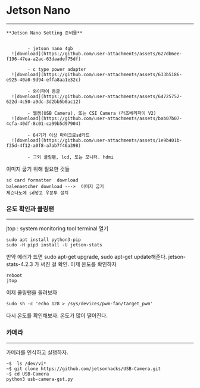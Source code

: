 # Jetson Nano
***
```
**Jetson Nano Setting 준비물**


        - jetson nano 4gb
  ![download](https://github.com/user-attachments/assets/627db6ee-f196-47ea-a2ac-63daadef75df)

        - c type power adapter
  ![download](https://github.com/user-attachments/assets/633b5186-e925-40a0-9d94-effa8aa1e32c)

        - 와이파이 동글
  ![download](https://github.com/user-attachments/assets/64725752-622d-4c50-a9dc-3d2bb5b0ac12)

        - 웹캠(USB Camera), 또는 CSI Camera (라즈베리파이 V2)
  ![download](https://github.com/user-attachments/assets/bab07b07-4cfa-40df-8c01-ca99b5d97904)

        - 64기가 이상 마이크로sd카드
  ![download](https://github.com/user-attachments/assets/1e9b401b-f35d-4f12-a0f8-a7ab7f46a398)

        - 그외 쿨링펜, lcd, 또는 모니터. hdmi
```
 



이미지  굽기 위해 필요한 것들
```
sd card formatter  download
balenaetcher download --->  이미지 굽기
제슨나노에 sd넣고 우분투 설치
```  

### 온도 확인과 쿨링팬
***
jtop : system monitoring tool
terminal 열기
```
sudo apt install python3-pip
sudo -H pip3 install -U jetson-stats
```
만약 에러가 뜨면 sudo apt-get upgrade, sudo apt-get update해준다.
jetson-stats-4.2.3 가 써진 걸 확인.
이제 온도를 확인하자
```
reboot
jtop
```
이제 쿨링팬을 돌려보자
```
sudo sh -c 'echo 128 > /sys/devices/pwm-fan/target_pwm'
```
다시 온도를 확인해보자. 온도가 많이 떨어진다.

### 카메라
***
카메라를 인식하고 실행하자.
```
~$  ls /dev/vi*
~$ git clone https://github.com/jetsonhacks/USB-Camera.git
~$ cd USB-Camera
python3 usb-camera-gst.py
```





























